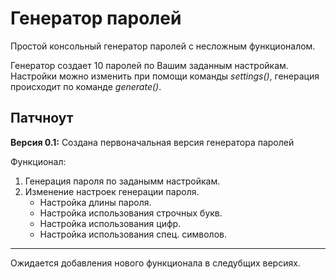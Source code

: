 <h1>Генератор паролей</h1>

Простой консольный генератор паролей с несложным функционалом.

Генератор создает 10 паролей по Вашим заданным настройкам. Настройки можно изменить при помощи команды *settings()*, генерация происходит по команде *generate()*.

**Патчноут**
---
**Версия 0.1:**
Создана первоначальная версия генератора паролей

Функционал:
1. Генерация пароля по заданымм настройкам.
2. Изменение настроек генерации пароля.
   - Настройка длины пароля.
   - Настройка использования строчных букв.
   - Настройка использования цифр.
   - Настройка использования спец. символов.
---

Ожидается добавления нового функционала в следубщих версиях.
